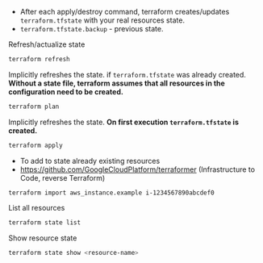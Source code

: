 
- After each apply/destroy command, terraform creates/updates `terraform.tfstate` with your real resources state.
- `terraform.tfstate.backup` - previous state.

Refresh/actualize state
```bash
terraform refresh
```

Implicitly refreshes the state. if `terraform.tfstate` was already created. **Without a state file, terraform assumes that all resources in the configuration need to be created.**
```bash
terraform plan
```

Implicitly refreshes the state. **On first execution `terraform.tfstate` is created.**
```bash
terraform apply
```

- To add to state already existing resources
- https://github.com/GoogleCloudPlatform/terraformer (Infrastructure to Code, reverse Terraform)
```
terraform import aws_instance.example i-1234567890abcdef0
```

List all resources
```bash
terraform state list
```

Show resource state
```bash
terraform state show <resource-name>
```
